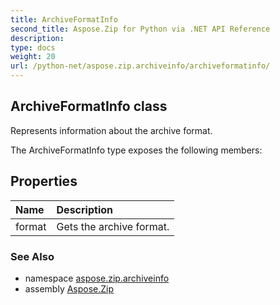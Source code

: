 ```yaml
---
title: ArchiveFormatInfo
second_title: Aspose.Zip for Python via .NET API Reference
description: 
type: docs
weight: 20
url: /python-net/aspose.zip.archiveinfo/archiveformatinfo/
---
```


## ArchiveFormatInfo class

Represents information about the archive format.

The ArchiveFormatInfo type exposes the following members:
## Properties
| Name | Description |
| :- | :- |
|format|Gets the archive format.|

### See Also

* namespace [aspose.zip.archiveinfo](/zip/python-net/aspose.zip.archiveinfo/)
* assembly [Aspose.Zip](/zip/python-net/)

